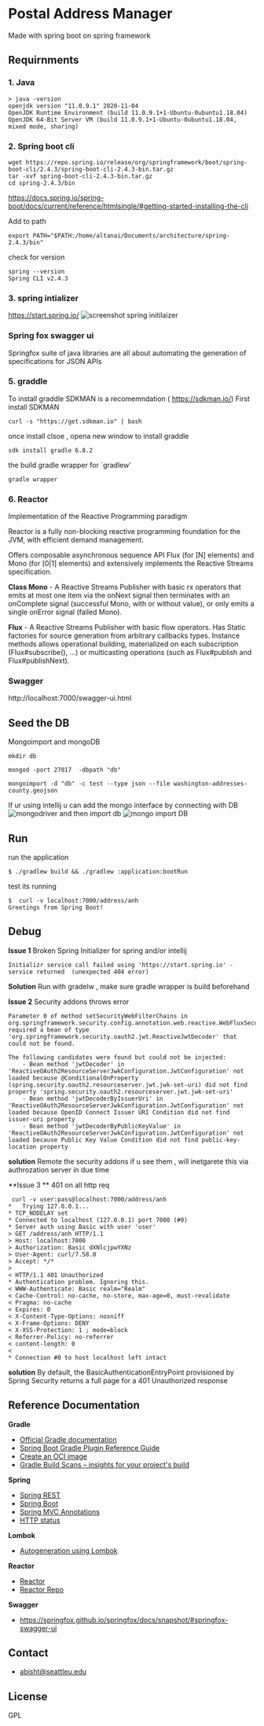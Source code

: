 # Postal Address Manager 

Made with spring boot on spring framework 

## Requirnments

### 1. Java 
```shell script
> java -version
openjdk version "11.0.9.1" 2020-11-04
OpenJDK Runtime Environment (build 11.0.9.1+1-Ubuntu-0ubuntu1.18.04)
OpenJDK 64-Bit Server VM (build 11.0.9.1+1-Ubuntu-0ubuntu1.18.04, mixed mode, sharing)
```

### 2. Spring boot cli 
```shell script
wget https://repo.spring.io/release/org/springframework/boot/spring-boot-cli/2.4.3/spring-boot-cli-2.4.3-bin.tar.gz
tar -xvf spring-boot-cli-2.4.3-bin.tar.gz
cd spring-2.4.3/bin
```
https://docs.spring.io/spring-boot/docs/current/reference/htmlsingle/#getting-started-installing-the-cli

Add to path
```shell script
export PATH="$PATH:/home/altanai/Documents/architecture/spring-2.4.3/bin"
```
check for version 
```shell script
spring --version
Spring CLI v2.4.3
```

### 3. spring intializer 
https://start.spring.io/
![screenshot spring initilaizer](screenshots/Screenshot%20from%202021-02-19%2011-24-26.png)

### Spring fox swagger ui 

Springfox suite of java libraries are all about automating the generation of specifications for JSON APIs

### 5. graddle 

To install graddle SDKMAN is a recomemndation ( https://sdkman.io/)
First install SDKMAN
```shell script
curl -s "https://get.sdkman.io" | bash
```
once install clsoe , opena  new window to install graddle 
```shell script
sdk install gradle 6.8.2
```

the build gradle wrapper for `gradlew'
```shell script
gradle wrapper
````

### 6. Reactor

Implementation of the Reactive Programming paradigm

Reactor is a fully non-blocking reactive programming foundation for the JVM, with efficient demand management.

Offers composable asynchronous sequence API Flux (for [N] elements) and Mono (for [0|1] elements) and extensively implements the Reactive Streams specification.

**Class Mono** - A Reactive Streams Publisher with basic rx operators 
that emits at most one item via the onNext signal then terminates with an onComplete signal (successful Mono, with or without value), or only emits a single onError signal (failed Mono).

**Flux** -  A Reactive Streams Publisher with basic flow operators. Has Static factories for source generation from arbitrary callbacks types.
Instance methods allows operational building, materialized on each subscription (Flux#subscribe(), ...) or multicasting operations (such as Flux#publish and Flux#publishNext).

### Swagger 

http://localhost:7000/swagger-ui.html


## Seed the DB 

Mongoimport and mongoDB 
```shell script
mkdir db

mongod -port 27017  -dbpath "db"

mongoimport -d "db" -c test --type json --file washington-addresses-county.geojson
```

If ur using intellij u can add the mongo interface by connecting with DB
![mongodriver](screenshots/Screenshot%20from%202021-02-19%2013-40-56.png)
and then import db
![mongo import DB](screenshots/Screenshot%20from%202021-02-19%2013-42-33.png)

## Run 

run the application 
```shell script
$ ./gradlew build && ./gradlew :application:bootRun
```

test its running 
```shell script
$  curl -v localhost:7000/address/anh
Greetings from Spring Boot!
```

## Debug 

**Issue 1** Broken  Spring Initializer  for spring and/or intellij
```shell script
Initializr service call failed using 'https://start.spring.io' - service returned  (unexpected 404 error)
```
**Solution** Run with gradelw , make sure gradle wrapper is build beforehand


**Issue 2** Security addons throws error 
```shell script
Parameter 0 of method setSecurityWebFilterChains in org.springframework.security.config.annotation.web.reactive.WebFluxSecurityConfiguration required a bean of type 'org.springframework.security.oauth2.jwt.ReactiveJwtDecoder' that could not be found.

The following candidates were found but could not be injected:
	- Bean method 'jwtDecoder' in 'ReactiveOAuth2ResourceServerJwkConfiguration.JwtConfiguration' not loaded because @ConditionalOnProperty (spring.security.oauth2.resourceserver.jwt.jwk-set-uri) did not find property 'spring.security.oauth2.resourceserver.jwt.jwk-set-uri'
	- Bean method 'jwtDecoderByIssuerUri' in 'ReactiveOAuth2ResourceServerJwkConfiguration.JwtConfiguration' not loaded because OpenID Connect Issuer URI Condition did not find issuer-uri property
	- Bean method 'jwtDecoderByPublicKeyValue' in 'ReactiveOAuth2ResourceServerJwkConfiguration.JwtConfiguration' not loaded because Public Key Value Condition did not find public-key-location property
```
**solution**  Remote the security addons if u see them , will inetgarete this via authrozation server in due time 


**Issue 3 ** 401 on all http req
```shell script
 curl -v user:pass@localhost:7000/address/anh
*   Trying 127.0.0.1...
* TCP_NODELAY set
* Connected to localhost (127.0.0.1) port 7000 (#0)
* Server auth using Basic with user 'user'
> GET /address/anh HTTP/1.1
> Host: localhost:7000
> Authorization: Basic dXNlcjpwYXNz
> User-Agent: curl/7.58.0
> Accept: */*
> 
< HTTP/1.1 401 Unauthorized
* Authentication problem. Ignoring this.
< WWW-Authenticate: Basic realm="Realm"
< Cache-Control: no-cache, no-store, max-age=0, must-revalidate
< Pragma: no-cache
< Expires: 0
< X-Content-Type-Options: nosniff
< X-Frame-Options: DENY
< X-XSS-Protection: 1 ; mode=block
< Referrer-Policy: no-referrer
< content-length: 0
< 
* Connection #0 to host localhost left intact
```
**solution**  By default, the BasicAuthenticationEntryPoint provisioned by Spring Security returns a full page for a 401 Unauthorized response 

## Reference Documentation

**Gradle**
* [Official Gradle documentation](https://docs.gradle.org)
* [Spring Boot Gradle Plugin Reference Guide](https://docs.spring.io/spring-boot/docs/2.4.3/gradle-plugin/reference/html/)
* [Create an OCI image](https://docs.spring.io/spring-boot/docs/2.4.3/gradle-plugin/reference/html/#build-image)
* [Gradle Build Scans – insights for your project's build](https://scans.gradle.com#gradle)

**Spring**
- [Spring REST](https://spring.io/guides/gs/rest-service/)
- [Spring Boot](https://spring.io/guides/gs/spring-boot/#initial)
- [Spring MVC Annotations](https://www.baeldung.com/spring-mvc-annotations)
- [HTTP status](https://docs.spring.io/spring-framework/docs/current/javadoc-api/org/springframework/http/HttpStatus.html)

**Lombok**
- [Autogeneration using Lombok](https://projectlombok.org/features/constructor)

**Reactor**
- [Reactor](https://projectreactor.io/docs/core/release/reference)
- [Reactor Repo](https://github.com/reactor/reactor-core)

**Swagger**
- https://springfox.github.io/springfox/docs/snapshot/#springfox-swagger-ui

## Contact 
- abisht@seattleu.edu

## License 
GPL
